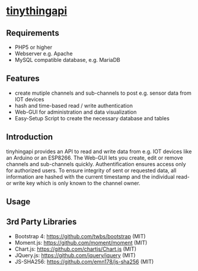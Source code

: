 # [tinythingapi](https://github.com/Icenbeis/tinythingapi)

## Requirements
- PHP5 or higher
- Webserver e.g. Apache
- MySQL compatible database, e.g. MariaDB

## Features
- create mutiple channels and sub-channels to post e.g. sensor data from IOT devices
- hash and time-based read / write authentication
- Web-GUI for administration and data visualization
- Easy-Setup Script to create the necessary database and tables

## Introduction
tinyhingapi provides an API to read and write data from e.g. IOT devices like an Arduino or an ESP8266. The Web-GUI lets you create, edit or remove channels and sub-channels quickly. Authentification ensures access only for authorized users. To ensure integrity of sent or requested data, all information are hashed with the current timestamp and the individual read- or write key which is only known to the channel owner.

## Usage

## 3rd Party Libraries

- Bootstrap 4: https://github.com/twbs/bootstrap (MIT)
- Moment.js: https://github.com/moment/moment (MIT)
- Chart.js: https://github.com/chartjs/Chart.js (MIT)
- JQuery.js: https://github.com/jquery/jquery (MIT)
- JS-SHA256: https://github.com/emn178/js-sha256 (MIT)
